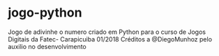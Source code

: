 # jogo-python
Jogo de adivinhe o numero criado em Python para o curso de Jogos Digitais da Fatec- Carapicuiba 01/2018
Créditos a @DiegoMunhoz pelo auxilio no desenvolvimento

